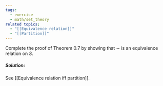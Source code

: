 ```yaml
---
tags:
  - exercise
  - math/set_theory
related topics:
  - "[[Equivalence relation]]"
  - "[[Partition]]"
---
```

Complete the proof of Theorem 0.7 by showing that $\sim$ is an equivalence relation on $S$.
##### Solution:
See [[Equivalence relation iff partition]].
